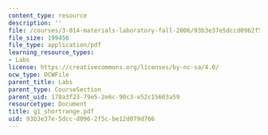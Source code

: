```yaml
---
content_type: resource
description: ''
file: /courses/3-014-materials-laboratory-fall-2006/93b3e37e5dccd0962f5cbe12d079d766_g1_shortrange.pdf
file_size: 199456
file_type: application/pdf
learning_resource_types:
- Labs
license: https://creativecommons.org/licenses/by-nc-sa/4.0/
ocw_type: OCWFile
parent_title: Labs
parent_type: CourseSection
parent_uid: 178a3f23-79e5-2e6c-90c3-e52c15603a59
resourcetype: Document
title: g1_shortrange.pdf
uid: 93b3e37e-5dcc-d096-2f5c-be12d079d766
---
```

